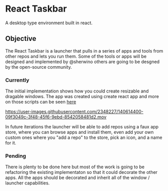 # React Taskbar 

A desktop type environment built in react.

## Objective

The React Taskbar is a launcher that pulls in a series of apps and tools from other repos and lets you run them. Some of the tools or apps will be designed and implemented by @sherwino others are going to be desgned by the open-source community. 

### Currently

The initial implementation shows how you could create resizable and dragable windows. The app was created using create react app and more on those scripts can be seen [here](./docs/cra.md)

https://user-images.githubusercontent.com/2348227/140614400-09f3049c-3f48-45f6-9ebd-8542058481d2.mov


In future iterations the launcher will be able to add repos using a faux app store, where you can browse apps and install them, even add your own custom ones where you "add a repo" to the store, pick an icon, and a name for it.

### Pending

There is plenty to be done here but most of the work is going to be refactoring the existing implementaton so that it could decorate the other apps. All the apps should be decorated and inherit all of the window / launcher capabilities.

